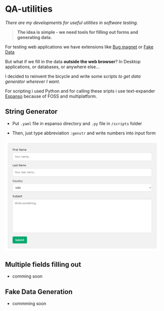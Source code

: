 # QA-utilities

*There are my developments for useful utilities in software testing.*

> **The idea is simple - we need tools for filling out forms and generating data.**

For testing web applications we have extensions like [Bug magnet](https://github.com/gojko/bugmagnet) or [Fake Data](https://www.fakedata.pro/)

But what if we fill in the data **outside the web browser**? In Desktop applications, or databases, or anywhere else...

I decided to reinvent the bicycle and write some scripts *to get data generator wherever I want*.

For scripting i used Python and for calling these sripts i use text-expander [Espanso](https://github.com/espanso/espanso) because of FOSS and multiplatform.

## String Generator

* Put `.yaml` file in espanso directory and `.py` file in `/scripts` folder

* Then, just type abbreviation `:genstr` and write numbers into input form

![gif](./media/string-generator.gif)

## Multiple fields filling out

* comming soon

## Fake Data Generation

* commming soon
